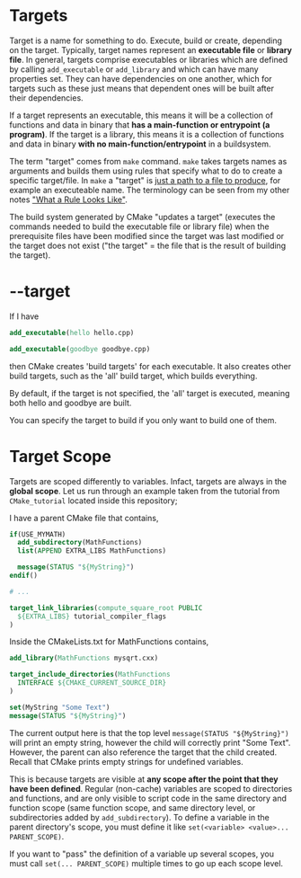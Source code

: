 # Targets

Target is a name for something to do. Execute, build or create, depending on the target. Typically, target names represent an **executable file** or **library file**. In general, targets comprise executables or libraries which are defined by calling `add_executable` or `add_library` and which can have many properties set. They can have dependencies on one another, which for targets such as these just means that dependent ones will be built after their dependencies.

If a target represents an executable, this means it will be a collection of functions and data in binary that **has a main-function or entrypoint (a program)**. If the target is a library, this means it is a collection of functions and data in binary **with no main-function/entrypoint** in a buildsystem.

The term "target" comes from `make` command. `make` takes targets names as arguments and builds them using rules that specify what to do to create a specific target/file. In `make` a "target" is [just a path to a file to produce](https://www.gnu.org/software/make/manual/make.html#Rule-Introduction), for example an executeable name. The terminology can be seen from my other notes ["What a Rule Looks Like"](https://github.com/Michael-Cowie/Notes/blob/main/Build/Make.md#what-a-rule-looks-like).

The build system generated by CMake "updates a target" (executes the commands needed to build the executable file or library file) when the prerequisite files have been modified since the target was last modified or the target does not exist ("the target" = the file that is the result of building the target).

# --target

If I have

```CMake
add_executable(hello hello.cpp)

add_executable(goodbye goodbye.cpp)
```

then CMake creates 'build targets' for each executable. It also creates other build targets, such as the 'all' build target, which builds everything.

By default, if the target is not specified, the 'all' target is executed, meaning both hello and goodbye are built.

You can specify the target to build if you only want to build one of them.

# Target Scope

Targets are scoped differently to variables. Infact, targets are always in the **global scope**. Let us run through an example taken from the tutorial from `CMake_tutorial` located inside this repository;

I have a parent CMake file that contains,

```Cmake
if(USE_MYMATH)
  add_subdirectory(MathFunctions)
  list(APPEND EXTRA_LIBS MathFunctions)

  message(STATUS "${MyString}")
endif()

# ...

target_link_libraries(compute_square_root PUBLIC 
  ${EXTRA_LIBS} tutorial_compiler_flags
)
```

Inside the CMakeLists.txt for MathFunctions contains,

```Cmake
add_library(MathFunctions mysqrt.cxx)

target_include_directories(MathFunctions
  INTERFACE ${CMAKE_CURRENT_SOURCE_DIR}
)

set(MyString "Some Text")
message(STATUS "${MyString}")
```

The current output here is that the top level `message(STATUS "${MyString}")` will print an empty string, however the child will correctly print "Some Text". However, the parent can also reference the target that the child created. Recall that CMake prints empty strings for undefined variables.

This is because targets are visible at **any scope after the point that they have been defined**. Regular (non-cache) variables are scoped to directories and functions, and are only visible to script code in the same directory and function scope (same function scope, and same directory level, or subdirectories added by `add_subdirectory`). To define a variable in the parent directory's scope, you must define it like `set(<variable> <value>... PARENT_SCOPE)`.

If you want to "pass" the definition of a variable up several scopes, you must call `set(... PARENT_SCOPE)` multiple times to go up each scope level.
